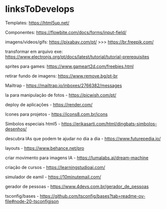 # linksToDevelops

Templates: https://html5up.net/

Componentes: https://flowbite.com/docs/forms/input-field/

imagens/videos/gifs: https://pixabay.com/pt/ >>> https://br.freepik.com/

transformar em arquivo exe: https://www.electronjs.org/pt/docs/latest/tutorial/tutorial-prerequisites

sprites para games: https://www.gameart2d.com/freebies.html

retirar fundo de imagens: https://www.remove.bg/pt-br

Mailtrap - https://mailtrap.io/inboxes/2766382/messages

Ia para manipulação de fotos - https://picwish.com/pt/

deploy de aplicações -  https://render.com/

Icones para projetos - https://icons8.com.br/icons

Simbolos especiais html5 - https://erikasarti.com/html/dingbats-simbolos-desenhos/

descubra IAs que podem te ajudar no dia a dia - https://www.futurepedia.io/

layouts - https://www.behance.net/pro

criar movimento para imagens IA - https://lumalabs.ai/dream-machine

criação de cursos - https://learningstudioai.com/

simulador de eamil -  https://10minutemail.com/

gerador de  pessoas - https://www.4devs.com.br/gerador_de_pessoas

tsconfig/bases - https://github.com/tsconfig/bases?tab=readme-ov-file#node-20-tsconfigjson
